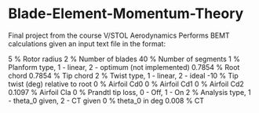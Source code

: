 # Blade-Element-Momentum-Theory

Final project from the course V/STOL Aerodynamics
Performs BEMT calculations given an input text file in the format:

5         % Rotor radius
2         % Number of blades
40        % Number of segments
1         % Planform type, 1 - linear, 2 - optimum (not implemented)
0.7854    % Root chord
0.7854    % Tip chord
2         % Twist type, 1 - linear, 2 - ideal
-10       % Tip twist (deg) relative to root
0         % Airfoil Cd0
0         % Airfoil Cd1
0         % Airfoil Cd2
0.1097    % Airfoil Cla
0         % Prandtl tip loss, 0 - Off, 1 - On
2         % Analysis type, 1 - theta_0 given, 2 - CT given
0         % theta_0 in deg
0.008     % CT
